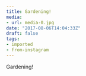 ```yaml
---
title: Gardening!
media:
- url: media-0.jpg
date: "2017-08-06T14:04:33Z"
draft: false
tags:
- imported
- from-instagram
---
```

Gardening!
